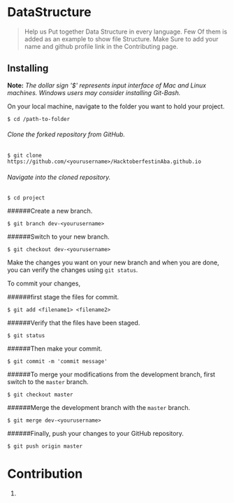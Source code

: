 # DataStructure

> Help us Put together Data Structure in every language. Few Of them is added as an example to show file Structure.
Make Sure to add your name and github profile link in the Contributing page.


## Installing

**Note:** *The dollar sign '$' represents input interface of Mac and Linux machines. Windows users may consider installing Git-Bash.*

On your local machine, navigate to the folder you want to hold your project.

```
$ cd /path-to-folder
```



###### Clone the forked repository from GitHub.

```
$ git clone https://github.com/<yourusername>/HacktoberfestinAba.github.io
```

###### Navigate into the cloned repository.


```
$ cd project
```


######Create a new branch.

```
$ git branch dev-<yourusername>
```

######Switch to your new branch.

```
$ git checkout dev-<yourusername>
```

Make the changes you want on your new branch and when you are done, you can verify the changes using `git status`.


To commit your changes,


######first stage the files for commit.

```
$ git add <filename1> <filename2>
```

######Verify that the files have been staged.

```
$ git status
```

######Then make your commit.

```
$ git commit -m 'commit message'
```


######To merge your modifications from the development branch, first switch to the `master` branch.

```
$ git checkout master
```


######Merge the development branch with the `master` branch.

```
$ git merge dev-<yourusername>
```


######Finally, push your changes to your GitHub repository.

```
$ git push origin master
```

# Contribution

1. 
